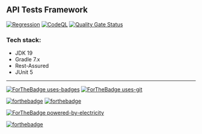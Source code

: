 ## API Tests Framework

[![Regression](https://github.com/kshyk/api-tests/actions/workflows/main.yml/badge.svg)](https://github.com/kshyk/api-tests/actions/workflows/main.yml)
[![CodeQL](https://github.com/kshyk/api-tests/actions/workflows/codeql.yml/badge.svg)](https://github.com/kshyk/api-tests/actions/workflows/codeql.yml)
[![Quality Gate Status](https://sonarcloud.io/api/project_badges/measure?project=kshyk_api-tests&metric=alert_status)](https://sonarcloud.io/summary/new_code?id=kshyk_api-tests)

### Tech stack:

- JDK 19
- Gradle 7.x
- Rest-Assured
- JUnit 5

----
[![ForTheBadge uses-badges](http://ForTheBadge.com/images/badges/uses-badges.svg)](http://ForTheBadge.com)
[![ForTheBadge uses-git](http://ForTheBadge.com/images/badges/uses-git.svg)](https://GitHub.com/)

[![forthebadge](https://forthebadge.com/images/badges/made-with-java.svg)](https://forthebadge.com)
[![forthebadge](https://forthebadge.com/images/badges/made-with-markdown.svg)](https://forthebadge.com)

[![ForTheBadge powered-by-electricity](http://ForTheBadge.com/images/badges/powered-by-electricity.svg)](http://ForTheBadge.com)

[![forthebadge](https://forthebadge.com/images/badges/built-with-love.svg)](https://forthebadge.com)
